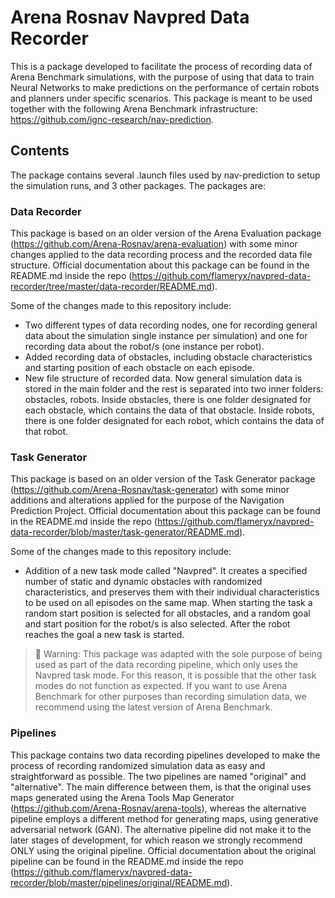 # Arena Rosnav Navpred Data Recorder

This is a package developed to facilitate the process of recording data of Arena Benchmark simulations, with the purpose of using that data to train Neural 
Networks to make predictions on the performance of certain robots and planners under specific scenarios. This package is meant to be used together with the
following Arena Benchmark infrastructure: https://github.com/ignc-research/nav-prediction.

## Contents

The package contains several .launch files used by nav-prediction to setup the simulation runs, and 3 other packages. The packages are:

### Data Recorder

This package is based on an older version of the Arena Evaluation package (https://github.com/Arena-Rosnav/arena-evaluation) with some minor changes applied 
to the data recording process and the recorded data file structure. Official documentation about this package can be found in the README.md inside the repo 
(https://github.com/flameryx/navpred-data-recorder/tree/master/data-recorder/README.md).

Some of the changes made to this repository include:
- Two different types of data recording nodes, one for recording general data about the simulation single instance per simulation) and one for recording data 
about the robot/s (one instance per robot).
- Added recording data of obstacles, including obstacle characteristics and starting position of each obstacle on each episode.
- New file structure of recorded data. Now general simulation data is stored in the main folder and the rest is separated into two inner folders: obstacles, 
robots. Inside obstacles, there is one folder designated for each obstacle, which contains the data of that obstacle. Inside robots, there is one folder
designated for each robot, which contains the data of that robot.


### Task Generator

This package is based on an older version of the Task Generator package (https://github.com/Arena-Rosnav/task-generator) with some minor additions and alterations
applied for the purpose of the Navigation Prediction Project. Official documentation about this package can be found in the README.md inside the repo
(https://github.com/flameryx/navpred-data-recorder/blob/master/task-generator/README.md).

Some of the changes made to this repository include:
- Addition of a new task mode called "Navpred". It creates a specified number of static and dynamic obstacles with randomized characteristics, and preserves 
them with their individual characteristics to be used on all episodes on the same map. When starting the task a random start position is selected for all 
obstacles, and a random goal and start position for the robot/s is also selected. After the robot reaches the goal a new task is started.

> 🚧 Warning: This package was adapted with the sole purpose of being used as part of the data recording pipeline, which only uses the Navpred task mode. For this
reason, it is possible that the other task modes do not function as expected. If you want to use Arena Benchmark for other purposes than recording simulation
data, we recommend using the latest version of Arena Benchmark.


### Pipelines

This package contains two data recording pipelines developed to make the process of recording randomized simulation data as easy and straightforward as 
possible. The two pipelines are named "original" and "alternative". The main difference between them, is that the original uses maps generated using the
Arena Tools Map Generator (https://github.com/Arena-Rosnav/arena-tools), whereas the alternative pipeline employs a different method for generating maps,
using generative adversarial network (GAN). The alternative pipeline did not make it to the later stages of development, for which reason we strongly recommend
ONLY using the original pipeline. Official documentation about the original pipeline can be found in the README.md inside the repo 
(https://github.com/flameryx/navpred-data-recorder/blob/master/pipelines/original/README.md).
